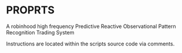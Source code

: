 # PROPRTS
A robinhood high frequency Predictive Reactive Observational Pattern Recognition Trading System

Instructions are located within the scripts source code via comments.
